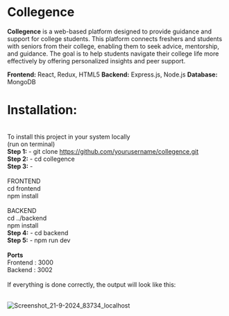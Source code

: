 # Collegence
**Collegence** is a web-based platform designed to provide guidance and support for college students. This platform connects freshers and students with seniors from their college, enabling them to seek advice, mentorship, and guidance. The goal is to help students navigate their college life more effectively by offering personalized insights and peer support.

**Frontend:** React, Redux, HTML5
**Backend:** Express.js, Node.js
**Database:** MongoDB

# **Installation:** 
<br/>To install this project in your system locally <br/>
(run on terminal)<br/>
**Step 1:** - git clone https://github.com/yourusername/collegence.git<br/>
**Step 2:** - cd collegence<br/>
**Step 3:** - <br/><br/>
FRONTEND<br/>
  cd frontend<br/>
  npm install<br/><br/>
BACKEND<br/>
  cd ../backend<br/>
  npm install<br/>
**Step 4:** - cd backend<br/>
**Step 5:** - npm run dev <br/>
<br/>
**Ports**<br/>
Frontend : 3000<br/>
Backend : 3002<br/>
<br/>
If everything is done correctly, the output will look like this:<br/><br/>

![Screenshot_21-9-2024_83734_localhost](https://github.com/user-attachments/assets/9a58777b-2d59-4082-9090-3f770b76e192)



